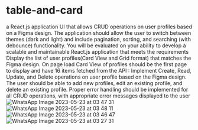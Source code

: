 # table-and-card
a React.js application UI that allows CRUD
operations on user profiles based on a Figma design. The application should allow the user to
switch between themes (dark and light) and include pagination, sorting, and searching (with
debounce) functionality. You will be evaluated on your ability to develop a scalable and
maintainable React.js application that meets the requirements                                                                                                  Display the list of user profiles(Card View and Grid format) that matches
the Figma design. On page load Card View of profiles should be the first page to display and
have 16 items fetched from the API                                                                                                             : Implement Create, Read, Update, and Delete operations on user profile
based on the Figma design. The user should be able to add new profiles, edit an existing profile,
and delete an existing profile. Proper error handling should be implemented for all CRUD
operations, with appropriate error messages displayed to the user![WhatsApp Image 2023-05-23 at 03 47 31](https://github.com/afrinashar/table-and-card/assets/98964571/59d46fd9-a27d-44aa-8570-a04e0b9d3614)
![WhatsApp Image 2023-05-23 at 03 48 11](https://github.com/afrinashar/table-and-card/assets/98964571/69f475bc-a696-4941-b5aa-2d9cb8fe6b3f)
![WhatsApp Image 2023-05-23 at 03 46 47](https://github.com/afrinashar/table-and-card/assets/98964571/5ab122d1-c456-4fa9-b297-3999fd3f8d9c)
![WhatsApp Image 2023-05-23 at 03 27 31](https://github.com/afrinashar/table-and-card/assets/98964571/41ae5e69-06af-48a9-a820-769f4d77ad73)
